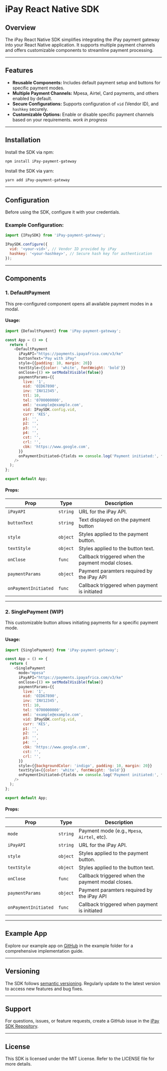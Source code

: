 # iPay React Native SDK

## Overview

The iPay React Native SDK simplifies integrating the iPay payment gateway into your React Native application. It supports multiple payment channels and offers customizable components to streamline payment processing.

---

## Features

- **Reusable Components:** Includes default payment setup and buttons for specific payment modes.
- **Multiple Payment Channels:** Mpesa, Airtel, Card payments, and others enabled by default.
- **Secure Configurations:** Supports configuration of `vid` (Vendor ID), and `hashkey` securely.
- **Customizable Options:** Enable or disable specific payment channels based on your requirements. _work in progress_

---

## Installation

Install the SDK via npm:

```bash
npm install iPay-payment-gateway
```

Install the SDK via yarn:

```bash
yarn add iPay-payment-gateway
```

---

## Configuration

Before using the SDK, configure it with your credentials.

### Example Configuration:

```javascript
import {IPaySDK} from 'iPay-payment-gateway';

IPaySDK.configure({
  vid: '<your-vid>', // Vendor ID provided by iPay
  hashkey: '<your-hashkey>', // Secure hash key for authentication
});
```

---

## Components

### 1. **DefaultPayment**

This pre-configured component opens all available payment modes in a modal.

#### Usage:

```javascript
import {DefaultPayment} from 'iPay-payment-gateway';

const App = () => {
  return (
    <DefaultPayment
      iPayAPI="https://payments.ipayafrica.com/v3/ke"
      buttonText="Pay with iPay"
      style={{padding: 10, margin: 20}}
      textStyle={{color: 'white', fontWeight: 'bold'}}
      onClose={() => setModalVisible(false)}
      paymentParams={{
        live: '1',
        oid: 'OID67890',
        inv: 'INV12345',
        ttl: 10,
        tel: '0700000000',
        eml: 'example@example.com',
        vid: IPaySDK.config.vid,
        curr: 'KES',
        p1: '',
        p2: '',
        p3: '',
        p4: '',
        cst: '',
        crl: '',
        cbk: 'https://www.google.com',
      }}
      onPaymentInitiated={fields => console.log('Payment initiated:', fields)}
    />
  );
};

export default App;
```

#### Props:

| Prop        | Type     | Description                                        |
| ----------- | -------- | -------------------------------------------------- |
| `iPayAPI`    | `string` | URL for the iPay API.                             |
| `buttonText`  | `string` | Text displayed on the payment button                |
| `style` | `object`   | Styles applied to the payment button. |
| `textStyle`   | `object`   | Styles applied to the button text.    |
 `onClose`    | `func` | Callback triggered when the payment modal closes.                            |
| `paymentParams`  | `object` | Payment paramters required by the iPay API                |
| `onPaymentInitiated` | `func`   | Callback triggered when payment is initiated  |

---

### 2. **SinglePayment (WIP)**

This customizable button allows initiating payments for a specific payment mode.

#### Usage:

```javascript
import {SinglePayment} from 'iPay-payment-gateway';

const App = () => {
  return (
    <SinglePayment
      mode="mpesa"
      iPayAPI="https://payments.ipayafrica.com/v3/ke"
      onClose={() => setModalVisible(false)}
      paymentParams={{
        live: '1',
        oid: 'OID67890',
        inv: 'INV12345',
        ttl: 10,
        tel: '0700000000',
        eml: 'example@example.com',
        vid: IPaySDK.config.vid,
        curr: 'KES',
        p1: '',
        p2: '',
        p3: '',
        p4: '',
        cbk: 'https://www.google.com',
        cst: '',
        crl: '',
      }}
      style={{backgroundColor: 'indigo', padding: 10, margin: 20}}
      textStyle={{color: 'white', fontWeight: 'bold'}}
      onPaymentInitiated={fields => console.log('Payment initiated:', fields)}
    />
  );
};

export default App;
```

#### Props:

| Prop        | Type     | Description                                        |
| ----------- | -------- | -------------------------------------------------- |
| `mode`      | `string` | Payment mode (e.g., `Mpesa`, `Airtel`, etc).    |
| `iPayAPI`    | `string` | URL for the iPay API.  |
| `style` | `object`   | Styles applied to the payment button. |
| `textStyle`   | `object`   | Styles applied to the button text.    |
 `onClose`    | `func` | Callback triggered when the payment modal closes.                            |
| `paymentParams`  | `object` | Payment paramters required by the iPay API                |
| `onPaymentInitiated` | `func`   | Callback triggered when payment is initiated  |

---

## Example App

Explore our example app on [GitHub](https://github.com/thisgirlElan/iPay-payment-gateway.git) in the example folder for a comprehensive implementation guide.

---

## Versioning

The SDK follows [semantic versioning](https://semver.org/). Regularly update to the latest version to access new features and bug fixes.

---

## Support

For questions, issues, or feature requests, create a GitHub issue in the [iPay SDK Repository](https://github.com/thisgirlElan/iPay-payment-gateway.git).

---

## License

This SDK is licensed under the MIT License. Refer to the LICENSE file for more details.
